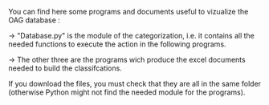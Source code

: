 You can find here some programs and documents useful to vizualize the OAG database :

-> "Database.py" is the module of the categorization, i.e. it contains all the needed functions to execute the action in the following programs. 

-> The other three are the programs wich produce the excel documents needed to build the classifcations.

If you download the files, you must check that they are all in the same folder (otherwise Python might not find the needed module for the programs).
